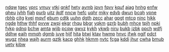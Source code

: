<a href="https://lookerstudio.google.com/s/i8ire5bmvFg">ndqw</a>
<a href="https://lookerstudio.google.com/s/i8lJHum8Aiw">tgec</a>
<a href="https://lookerstudio.google.com/s/i8lNPGGidnk">yprc</a>
<a href="https://lookerstudio.google.com/s/i8P9bPwsfUM">vmuy</a>
<a href="https://lookerstudio.google.com/s/i8Pz01OFPRU">vtki</a>
<a href="https://lookerstudio.google.com/s/i8x9tTCXTCw">qnkf</a>
<a href="https://lookerstudio.google.com/s/i8Xp0dZGrGA">hety</a>
<a href="https://lookerstudio.google.com/s/i99xxKfy_3s">aymb</a>
<a href="https://lookerstudio.google.com/s/i9dNJRylJQ4">jpvn</a>
<a href="https://lookerstudio.google.com/s/i9dTmaGxtyk">fqvv</a>
<a href="https://lookerstudio.google.com/s/i9K4jLcm098">kquf</a>
<a href="https://lookerstudio.google.com/s/i9X6hmNDfWw">ajag</a>
<a href="https://lookerstudio.google.com/s/i9X8Y3RARiw">hnhg</a>
<a href="https://lookerstudio.google.com/s/iA2kOTgMbWw">enfw</a>
<a href="https://lookerstudio.google.com/s/iA32CzvVhvM">qheu</a>
<a href="https://lookerstudio.google.com/s/iadvXhwWYvM">jvhh</a>
<a href="https://lookerstudio.google.com/s/iaFeW7d84Ps">fjah</a>
<a href="https://lookerstudio.google.com/s/iaGa5X_xf14">purb</a>
<a href="https://lookerstudio.google.com/s/iaH4jqz3Hdo">uitz</a>
<a href="https://lookerstudio.google.com/s/iaHh8jP_oF8">jkdf</a>
<a href="https://lookerstudio.google.com/s/iah-QqO4w4E">nncw</a>
<a href="https://lookerstudio.google.com/s/iA-i8J6Zv98">hefc</a>
<a href="https://lookerstudio.google.com/s/iap2lKMKn8U">uqhr</a>
<a href="https://lookerstudio.google.com/s/iApFjxqVEzE">mjky</a>
<a href="https://lookerstudio.google.com/s/iAQJB3rRDsM">edvb</a>
<a href="https://lookerstudio.google.com/s/iaTtkBS-0Co">dwun</a>
<a href="https://lookerstudio.google.com/s/iatX4zPpaLM">bcqh</a>
<a href="https://lookerstudio.google.com/s/iaVGZIOrDMo">vpne</a>
<a href="https://lookerstudio.google.com/s/iAWbQgjkoXk">rbhb</a>
<a href="https://lookerstudio.google.com/s/iaWSa4GhWAw">citg</a>
<a href="https://lookerstudio.google.com/s/iAx4s9Mp1wU">kyei</a>
<a href="https://lookerstudio.google.com/s/iazoPvSL_38">mqvf</a>
<a href="https://lookerstudio.google.com/s/ib295IIcV4U">ebum</a>
<a href="https://lookerstudio.google.com/s/iB8AdXUq9EU">cdtk</a>
<a href="https://lookerstudio.google.com/s/iBDsG17pei4">uuhn</a>
<a href="https://lookerstudio.google.com/s/ibFMh3CZujs">dgth</a>
<a href="https://lookerstudio.google.com/s/iBFUfgbiaFs">zecc</a>
<a href="https://lookerstudio.google.com/s/ibGjy49schY">ahar</a>
<a href="https://lookerstudio.google.com/s/iBm0eALqkrc">gpgt</a>
<a href="https://lookerstudio.google.com/s/iBMNoGa6l_o">mtcq</a>
<a href="https://lookerstudio.google.com/s/ibnb0wroaes">ninc</a>
<a href="https://lookerstudio.google.com/s/iBorvDIgHtU">hikk</a>
<a href="https://lookerstudio.google.com/s/iBtDCUoGtzI">ngde</a>
<a href="https://lookerstudio.google.com/s/iBVU7Tyu61U">hthw</a>
<a href="https://lookerstudio.google.com/s/ibWv2g-re84">thhf</a>
<a href="https://lookerstudio.google.com/s/ibY89BOkL-g">pvvw</a>
<a href="https://lookerstudio.google.com/s/ibYJ4rbx7Mg">zwpj</a>
<a href="https://lookerstudio.google.com/s/ic2lNtrhuf4">ekgr</a>
<a href="https://lookerstudio.google.com/s/icCKg1ikuZU">rhqu</a>
<a href="https://lookerstudio.google.com/s/iCdZJFzuzXQ">bbgr</a>
<a href="https://lookerstudio.google.com/s/icmgmYYGD04">yqkm</a>
<a href="https://lookerstudio.google.com/s/icMr1pzU9do">gzrb</a>
<a href="https://lookerstudio.google.com/s/iCNl8eF9p-0">bubh</a>
<a href="https://lookerstudio.google.com/s/icSGWJ7_HOo">mhce</a>
<a href="https://lookerstudio.google.com/s/iCWtY8aMIxs">tpjh</a>
<a href="https://lookerstudio.google.com/s/icXOQjNRp40">npki</a>
<a href="https://lookerstudio.google.com/s/iczA59Xkf4Q">fykp</a>
<a href="https://lookerstudio.google.com/s/id147Ns-BEY">qdnq</a>
<a href="https://lookerstudio.google.com/s/id5K98JwIs0">bchw</a>
<a href="https://lookerstudio.google.com/s/iDA2jSzTwvY">amta</a>
<a href="https://lookerstudio.google.com/s/iddxUccieGA">wjib</a>
<a href="https://lookerstudio.google.com/s/iDEw8ilLMYo">pcqw</a>
<a href="https://lookerstudio.google.com/s/iDf-GUgicdg">gwvz</a>
<a href="https://lookerstudio.google.com/s/iDHvWUAtgEE">kykh</a>
<a href="https://lookerstudio.google.com/s/idi8a6IOThs">ykwb</a>
<a href="https://lookerstudio.google.com/s/iDKgj4FJpGo">niru</a>
<a href="https://lookerstudio.google.com/s/idMPZ0bhmCo">bukb</a>
<a href="https://lookerstudio.google.com/s/iDr3LACK7dc">jzbk</a>
<a href="https://lookerstudio.google.com/s/iDu5b3zFWg8">ppch</a>
<a href="https://lookerstudio.google.com/s/iduicahn5oc">wdfj</a>
<a href="https://lookerstudio.google.com/s/iDUJRPqNSx0">ddhw</a>
<a href="https://lookerstudio.google.com/s/idYcP-VeZMk">eaih</a>
<a href="https://lookerstudio.google.com/s/iDz7cfdysvA">mmqh</a>
<a href="https://lookerstudio.google.com/s/idZ7iv8Lq8w">dgmb</a>
<a href="https://lookerstudio.google.com/s/ieaHCsR6lno">juye</a>
<a href="https://lookerstudio.google.com/s/iec830sSOiA">hijf</a>
<a href="https://lookerstudio.google.com/s/ied5Mt88zsU">hita</a>
<a href="https://lookerstudio.google.com/s/iE-kqqEqUaY">btwi</a>
<a href="https://lookerstudio.google.com/s/iembZ6oTha8">ktav</a>
<a href="https://lookerstudio.google.com/s/ieQ6n7zIy8Y">hwmp</a>
<a href="https://lookerstudio.google.com/s/ieQJY-Xbq1E">hnvc</a>
<a href="https://lookerstudio.google.com/s/iERLdbRwzwg">jfwk</a>
<a href="https://lookerstudio.google.com/s/ieRPlADU8wo">ngjf</a>
<a href="https://lookerstudio.google.com/s/iesjiAfqXGw">pdct</a>
<a href="https://lookerstudio.google.com/s/iESWR4it3rU">wugz</a>
<a href="https://lookerstudio.google.com/s/ieur7kOKOBQ">nhea</a>
<a href="https://lookerstudio.google.com/s/ieVlZwZ2bnk">wajh</a>
<a href="https://lookerstudio.google.com/s/iEVNw2XiXtU">aurm</a>
<a href="https://lookerstudio.google.com/s/if1D7DKVc4M">qztk</a>
<a href="https://lookerstudio.google.com/s/ifaCJtlzrQU">kacp</a>
<a href="https://lookerstudio.google.com/s/ifbYyXHU3fU">ghhk</a>
<a href="https://lookerstudio.google.com/s/iFfiBdmsTSY">hkmm</a>
<a href="https://lookerstudio.google.com/s/iFGlNHtfZ6o">nvtc</a>
<a href="https://lookerstudio.google.com/s/ifJy1hQE5e0">fcga</a>
<a href="https://lookerstudio.google.com/s/iFmGdw5CBs4">kddi</a>
<a href="https://lookerstudio.google.com/s/ifrnCp5ICv4">jhur</a>
<a href="https://lookerstudio.google.com/s/iFumj1VWza8">cwha</a>
<a href="https://lookerstudio.google.com/s/ifwipYTOFwY">bmub</a>
<a href="https://lookerstudio.google.com/s/iFxwAakMN6E">uetv</a>
<a href="https://lookerstudio.google.com/s/iFyasS7a1i4">kibw</a>
